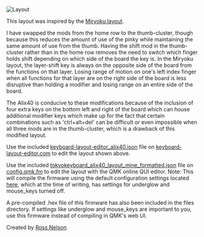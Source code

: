 ![Layout](files/Layout.png)

This layout was inspired by the [Miryoku layout](https://github.com/qmk/qmk_firmware/tree/master/users/manna-harbour_miryoku).

I have swapped the mods from the home row to the thumb-cluster, though because this reduces the amount of use of the pinky while maintaining the same amount of use from the thumb.
Having the shift mod in the thumb-cluster rather than in the home row removes the need to switch which finger holds shift depending on which side of the board the key is.
In the Miryoku layout, the layer-shift key is always on the opposite side of the board from the functions on that layer. Losing range of motion on one's left index finger when all functions for that layer are on the right side of the board is less disruptive than holding a modifier and losing range on an entire side of the board.

The Alix40 is conducive to these modifications because of the inclusion of four extra keys on the bottom left and right of the board which can house additional modifier keys which make up for the fact that certain combinations such as 'ctrl+alt+del' can be difficult or even impossible when all three mods are in the thumb-cluster, which is a drawback of this modified layout.



Use the included [keyboard-layout-editor_alix40.json](files/keyboard-layout-editor_alix40.json) file on [keyboard-layout-editor.com](http://www.keyboard-layout-editor.com) to edit the layout shown above.

Use the included [tokyokeyboard_alix40_layout_mine_formatted.json](files/tokyokeyboard_alix40_layout_mine_formatted.json) file on [config.qmk.fm](https://config.qmk.fm) to edit the layout with the QMK online QUI editor.
Note: This will compile the firmware using the default configuration settings located [here](https://github.com/qmk/qmk_firmware/blob/master/keyboards/tokyokeyboard/alix40/config.h), which at the time of writing, has settings for underglow and mouse_keys turned off.

A pre-compiled .hex file of this firmware has also been included in the files directory.
If settings like underglow and mouse_keys are important to you, use this firmware instead of compiling in QMK's web UI.



Created by [Ross Nelson](https://rossnelson.me)
